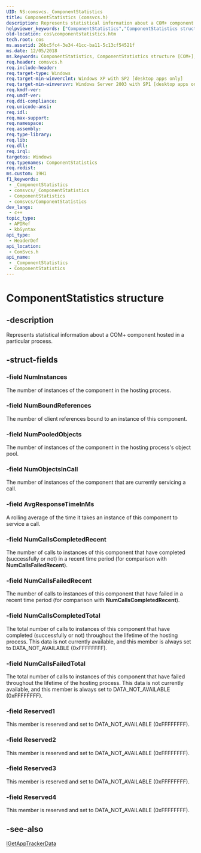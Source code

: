 ```yaml
---
UID: NS:comsvcs._ComponentStatistics
title: ComponentStatistics (comsvcs.h)
description: Represents statistical information about a COM+ component hosted in a particular process.
helpviewer_keywords: ["ComponentStatistics","ComponentStatistics structure [COM+]","comsvcs/ComponentStatistics","cos.componentstatistics"]
old-location: cos\componentstatistics.htm
tech.root: cos
ms.assetid: 26bc5fc4-3e34-41cc-ba11-5c13cf54521f
ms.date: 12/05/2018
ms.keywords: ComponentStatistics, ComponentStatistics structure [COM+], comsvcs/ComponentStatistics, cos.componentstatistics
req.header: comsvcs.h
req.include-header: 
req.target-type: Windows
req.target-min-winverclnt: Windows XP with SP2 [desktop apps only]
req.target-min-winversvr: Windows Server 2003 with SP1 [desktop apps only]
req.kmdf-ver: 
req.umdf-ver: 
req.ddi-compliance: 
req.unicode-ansi: 
req.idl: 
req.max-support: 
req.namespace: 
req.assembly: 
req.type-library: 
req.lib: 
req.dll: 
req.irql: 
targetos: Windows
req.typenames: ComponentStatistics
req.redist: 
ms.custom: 19H1
f1_keywords:
 - _ComponentStatistics
 - comsvcs/_ComponentStatistics
 - ComponentStatistics
 - comsvcs/ComponentStatistics
dev_langs:
 - c++
topic_type:
 - APIRef
 - kbSyntax
api_type:
 - HeaderDef
api_location:
 - ComSvcs.h
api_name:
 - _ComponentStatistics
 - ComponentStatistics
---
```


# ComponentStatistics structure


## -description

Represents statistical information about a COM+ component hosted in a particular process.

## -struct-fields

### -field NumInstances

The number of instances of the component in the hosting process.

### -field NumBoundReferences

The number of client references bound to an instance of this component.

### -field NumPooledObjects

The number of instances of the component in the hosting process's object pool.

### -field NumObjectsInCall

The number of instances of the component that are currently servicing a call.

### -field AvgResponseTimeInMs

A rolling average of the time it takes an instance of this component to service a call.

### -field NumCallsCompletedRecent

The number of calls to instances of this component that have completed (successfully or not) in a recent time period (for comparison with <b>NumCallsFailedRecent</b>).

### -field NumCallsFailedRecent

The number of calls to instances of this component that have failed in a recent time period (for comparison with <b>NumCallsCompletedRecent</b>).

### -field NumCallsCompletedTotal

The total number of calls to instances of this component that have completed (successfully or not) throughout the lifetime of the hosting process. This data is not currently available, and this member is always set to DATA_NOT_AVAILABLE (0xFFFFFFFF).

### -field NumCallsFailedTotal

The total number of calls to instances of this component that have failed throughout the lifetime of the hosting process. This data is not currently available, and this member is always set to DATA_NOT_AVAILABLE (0xFFFFFFFF).

### -field Reserved1

This member is reserved and set to DATA_NOT_AVAILABLE (0xFFFFFFFF).

### -field Reserved2

This member is reserved and set to DATA_NOT_AVAILABLE (0xFFFFFFFF).

### -field Reserved3

This member is reserved and set to DATA_NOT_AVAILABLE (0xFFFFFFFF).

### -field Reserved4

This member is reserved and set to DATA_NOT_AVAILABLE (0xFFFFFFFF).

## -see-also

<a href="/windows/desktop/api/comsvcs/nn-comsvcs-igetapptrackerdata">IGetAppTrackerData</a>

